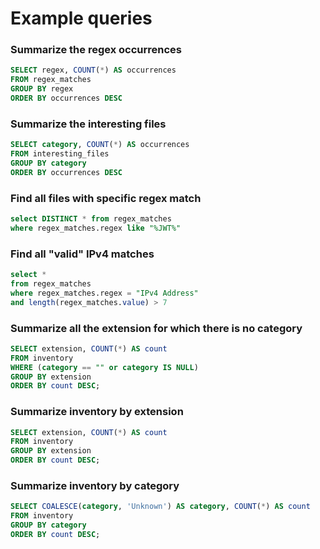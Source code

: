 # Example queries

### Summarize the regex occurrences
```sql
SELECT regex, COUNT(*) AS occurrences
FROM regex_matches
GROUP BY regex
ORDER BY occurrences DESC
```

### Summarize the interesting files
```sql
SELECT category, COUNT(*) AS occurrences
FROM interesting_files
GROUP BY category
ORDER BY occurrences DESC
```


### Find all files with specific regex match
```sql
select DISTINCT * from regex_matches
where regex_matches.regex like "%JWT%"
```

### Find all "valid" IPv4 matches
```sql
select *
from regex_matches
where regex_matches.regex = "IPv4 Address"
and length(regex_matches.value) > 7
```

### Summarize all the extension for which there is no category
```sql
SELECT extension, COUNT(*) AS count
FROM inventory
WHERE (category == "" or category IS NULL)
GROUP BY extension
ORDER BY count DESC;
```

### Summarize inventory by extension
```sql
SELECT extension, COUNT(*) AS count
FROM inventory
GROUP BY extension
ORDER BY count DESC;
```

### Summarize inventory by category
```sql
SELECT COALESCE(category, 'Unknown') AS category, COUNT(*) AS count
FROM inventory
GROUP BY category
ORDER BY count DESC;
```